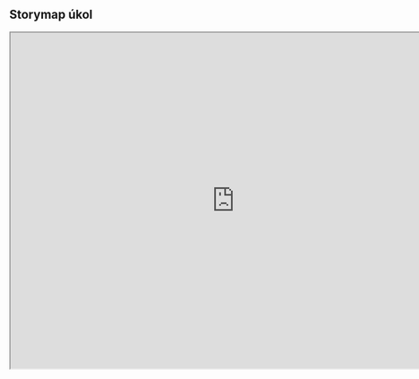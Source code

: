 ## Storymap úkol
<iframe src="https://uploads.knightlab.com/storymapjs/159ab245b7630bf50194ae4de236fce7/digital-humanities-ukol/index.html" width=800 height=600></iframe>
